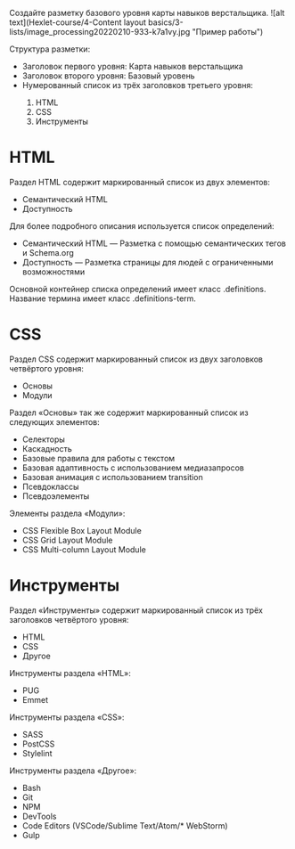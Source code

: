 Создайте разметку базового уровня карты навыков верстальщика.
![alt text](Hexlet-course/4-Content layout basics/3-lists/image_processing20220210-933-k7a1vy.jpg "Пример работы")
<p>Структура разметки:</p>
<ul>
  <li>Заголовок первого уровня: Карта навыков верстальщика</li>
  <li>Заголовок второго уровня: Базовый уровень</li>
  <li>Нумерованный список из трёх заголовков третьего уровня:</li>
    <ol>
      <li>HTML</li>
      <li>CSS</li>
      <li>Инструменты</li>
    </ol>
</ul>
<h1>HTML</h1>
<p>Раздел HTML содержит маркированный список из двух элементов:</p>
<ul>
  <li>Семантический HTML</li>
  <li>Доступность</li>
</ul>
<p>Для более подробного описания используется список определений:</p>
<ul>
  <li>Семантический HTML — Разметка с помощью семантических тегов и Schema.org</li>
  <li>Доступность — Разметка страницы для людей с ограниченными возможностями</li>
</ul>
<p>Основной контейнер списка определений имеет класс .definitions. Название термина имеет класс .definitions-term.</p>

<h1>CSS</h1>
<p>Раздел CSS содержит маркированный список из двух заголовков четвёртого уровня:</p>
<ul>
  <li>Основы</li>
  <li>Модули</li>
</ul>
<p>Раздел «Основы» так же содержит маркированный список из следующих элементов:</p>
<ul>
  <li>Селекторы</li>
  <li>Каскадность</li>
  <li>Базовые правила для работы с текстом</li>
  <li>Базовая адаптивность с использованием медиазапросов</li>
  <li>Базовая анимация с использованием transition</li>
  <li>Псевдоклассы</li>
  <li>Псевдоэлементы</li>
</ul>
<p>Элементы раздела «Модули»:</p>
<ul>
  <li>CSS Flexible Box Layout Module</li>
  <li>CSS Grid Layout Module</li>
  <li>CSS Multi-column Layout Module</li>
</ul>
<h1>Инструменты</h1>
<p>Раздел «Инструменты» содержит маркированный список из трёх заголовков четвёртого уровня:</p>
<ul>
  <li>HTML</li>
  <li>CSS</li>
  <li>Другое</li>
</ul>
<p>Инструменты раздела «HTML»:</p>
<ul>
  <li>PUG
  <li>Emmet</li>
</ul>
<p>Инструменты раздела «CSS»:</p>
<ul>
  <li>SASS</li>
  <li>PostCSS</li>
  <li>Stylelint</li>
</ul>
<p>Инструменты раздела «Другое»:</p>
<ul>
  <li>Bash</li>
  <li>Git</li>
  <li>NPM</li>
  <li>DevTools</li>
  <li>Code Editors (VSCode/Sublime Text/Atom/* WebStorm)</li>
  <li>Gulp</li>
</ul>
